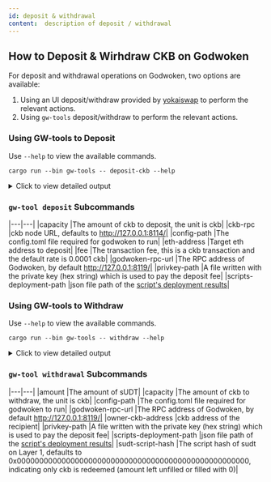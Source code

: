```yaml
---
id: deposit & withdrawal
content:  description of deposit / withdrawal
---
```

## How to Deposit & Wirhdraw CKB on Godwoken

For deposit and withdrawal operations on Godwoken, two options are available:
1. Using an UI deposit/withdraw provided by [yokaiswap](https://testnet.yokaiswap.com/bridge/deposit) to perform the relevant actions.
2. Using `gw-tools` deposit/withdraw to perform the relevant actions.

### Using GW-tools to Deposit

Use `--help` to view the available commands.

```shell
cargo run --bin gw-tools -- deposit-ckb --help
```

<details>
<summary>Click to view detailed output</summary>

```
gw-tools-deposit-ckb
Deposit CKB to godwoken

USAGE:
	 gw-tools deposit-ckb [OPTIONS] --capacity <capacity> --config-path <config-path>  --privkey-path <privkey-path>  --scripts-deployment-path <scripts-deployment-path>

FLAGS:
	 -h, --help				Prints help informaiton
	 -V, --version				Prints version information

OPTIONS:
	 -c, --capacity <capacity>		CKB capacity to deposit
	     --ckb-rpc <ckb-rpc-url>		CKB jsonrpc rpc sever URL [default: http://127.0.0.1:8114]

	 -o, --config-path <config-path>	The config.homl file path
	 -e, --eth-address <eth-address>	Target eth address, calculated by private key in default
	 -f, --fee <fee>			Transaction fee, default to 0.0001 CKB [default: 0.0001]
	 -g, --godwoken-rpc-url <godwoken-rpc-url>
	 					Godwoken jsonrpc rpc sever URL [default: http://127.0.0.1:8119]

	 -k, --privkey-path <privkey-path>	The private key file path
	     --scripts-deployment-path <scripts-deployment-path>	
	 					The scripts deployment results json file path

```
</details>

### <code>gw-tool deposit</code> Subcommands
|---|---|
|capacity          |The amount of ckb to deposit, the unit is ckb|
|ckb-rpc           |ckb node URL, defaults to http://127.0.0.1:8114/|
|config-path          |The config.toml file required for godwoken to run|
|eth-address          |Target eth address to deposit|
|fee          |The transaction fee, this is a ckb transaction and the default rate is 0.0001 ckb|
|godwoken-rpc-url          |The RPC address of Godwoken, by default http://127.0.0.1:8119/|
|privkey-path          |A file written with the private key (hex string) which is used to pay the deposit fee|
|scripts-deployment-path          |json file path of the [script's deployment results](https://github.com/nervosnetwork/godwoken-public/blob/master/testnet/config/scripts-deploy-result.json)|


### Using GW-tools to Withdraw

Use `--help` to view the available commands.

```shell
cargo run --bin gw-tools -- withdraw --help
```

<details>
<summary>Click to view detailed output</summary>


```
gw-tools-withdraw
withdraw CKB / sUDT from godwoken

USAGE:
	 gw-tools withdraw [OPTIONS] --capacity <capacity> --config-path <config-path> --owner-ckb-address <owner-ckb-address> --privkey-path <privkey-path>  --scripts-deployment-path <scripts-deployment-path>

FLAGS:
	 -h, --help				Prints help informaiton
	 -V, --version				Prints version information

OPTIONS:
	 -m, --amount <amount>		 sUDT amount to withdrawal [default: 0]
	 -c, --capacity <capacity>		CKB capacity to withdrawal
	 -o, --config-path <config-path>	The config.homl file path
	 -g, --godwoken-rpc-url <godwoken-rpc-url>
	 					Godwoken jsonrpc rpc sever URL [default: http://127.0.0.1:8119]

	 -a, --owner-ckb-address <owner-ckb-address>	owner ckb address (to)
	 -k, --privkey-path <privkey-path>	The private key file path
	     --scripts-deployment-path <scripts-deployment-path>	
	 					The scripts deployment results json file path

	 	 -sudt-script-hash <sudt-script-hash>	l1 sudt script hash, default for withdrawal CKB [default: 0x0000000000000000000000000000000000000000000000000000000000000000]

```
</details>

### <code>gw-tool withdrawal</code> Subcommands
|---|---|
|amount          |The amount of sUDT|
|capacity          |The amount of ckb to withdraw, the unit is ckb|
|config-path          |The config.toml file required for godwoken to run|
|godwoken-rpc-url          |The RPC address of Godwoken, by default http://127.0.0.1:8119/|
|owner-ckb-address          |ckb address of the recipient|
|privkey-path          |A file written with the private key (hex string) which is used to pay the deposit fee|
|scripts-deployment-path          |json file path of the [script's deployment results](https://github.com/nervosnetwork/godwoken-public/blob/master/testnet/config/scripts-deploy-result.json)|
|sudt-script-hash          |The script hash of sudt on Layer 1, defaults to 0x0000000000000000000000000000000000000000000000000000, indicating only ckb is redeemed (amount left unfilled or filled with 0)|
